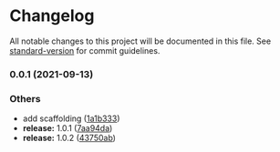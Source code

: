 # Changelog

All notable changes to this project will be documented in this file. See [standard-version](https://github.com/conventional-changelog/standard-version) for commit guidelines.

### 0.0.1 (2021-09-13)


### Others

* add scaffolding ([1a1b333](https://github.com/autero1/hugdemo-infrastructure-modules/commit/1a1b333a03ea48f679c6653e1f5affd5a6df93e8))
* **release:** 1.0.1 ([7aa94da](https://github.com/autero1/hugdemo-infrastructure-modules/commit/7aa94da7f87bc1e33f48ace0ecbf1f833595f380))
* **release:** 1.0.2 ([43750ab](https://github.com/autero1/hugdemo-infrastructure-modules/commit/43750ab8db32bb1a50367f63cdd4401f19a43fc3))

